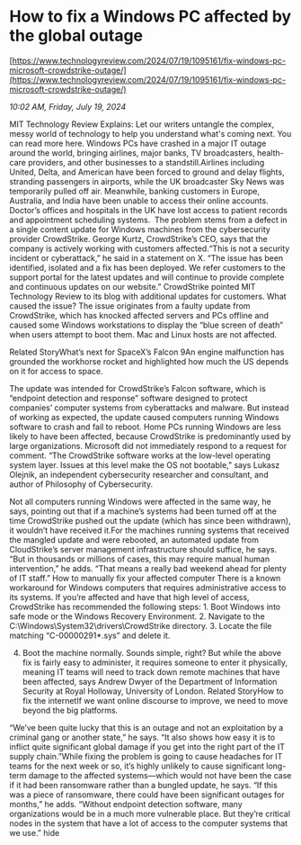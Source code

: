 # How to fix a Windows PC affected by the global outage

[https://www.technologyreview.com/2024/07/19/1095161/fix-windows-pc-microsoft-crowdstrike-outage/](https://www.technologyreview.com/2024/07/19/1095161/fix-windows-pc-microsoft-crowdstrike-outage/)

*10:02 AM, Friday, July 19, 2024*

MIT Technology Review Explains: Let our writers untangle the complex, messy world of technology to help you understand what's coming next. You can read more here. Windows PCs have crashed in a major IT outage around the world, bringing airlines, major banks, TV broadcasters, health-care providers, and other businesses to a standstill.Airlines including United, Delta, and American have been forced to ground and delay flights, stranding passengers in airports, while the UK broadcaster Sky News was temporarily pulled off air. Meanwhile, banking customers in Europe, Australia, and India have been unable to access their online accounts. Doctor’s offices and hospitals in the UK have lost access to patient records and appointment scheduling systems.   The problem stems from a defect in a single content update for Windows machines from the cybersecurity provider CrowdStrike. George Kurtz, CrowdStrike’s CEO, says that the company is actively working with customers affected.“This is not a security incident or cyberattack,” he said in a statement on X. “The issue has been identified, isolated and a fix has been deployed. We refer customers to the support portal for the latest updates and will continue to provide complete and continuous updates on our website.” CrowdStrike pointed MIT Technology Review to its blog with additional updates for customers. What caused the issue? The issue originates from a faulty update from CrowdStrike, which has knocked affected servers and PCs offline and caused some Windows workstations to display the “blue screen of death” when users attempt to boot them. Mac and Linux hosts are not affected.

Related StoryWhat’s next for SpaceX’s Falcon 9An engine malfunction has grounded the workhorse rocket and highlighted how much the US depends on it for access to space.

The update was intended for CrowdStrike’s Falcon software, which is “endpoint detection and response” software designed to protect companies’ computer systems from cyberattacks and malware. But instead of working as expected, the update caused computers running Windows software to crash and fail to reboot. Home PCs running Windows are less likely to have been affected, because CrowdStrike is predominantly used by large organizations. Microsoft did not immediately respond to a request for comment. “The CrowdStrike software works at the low-level operating system layer. Issues at this level make the OS not bootable,” says Lukasz Olejnik, an independent cybersecurity researcher and consultant, and author of Philosophy of Cybersecurity.

Not all computers running Windows were affected in the same way, he says, pointing out that if a machine’s systems had been turned off at the time CrowdStrike pushed out the update (which has since been withdrawn), it wouldn’t have received it.For the machines running systems that received the mangled update and were rebooted, an automated update from CloudStrike’s server management infrastructure should suffice, he says. “But in thousands or millions of cases, this may require manual human intervention,” he adds. “That means a really bad weekend ahead for plenty of IT staff.”  How to manually fix your affected computer   There is a known workaround for Windows computers that requires administrative access to its systems. If you’re affected and have that high level of access, CrowdStrike has recommended the following steps: 1. Boot Windows into safe mode or the Windows Recovery Environment. 2. Navigate to the C:\Windows\System32\drivers\CrowdStrike directory. 3. Locate the file matching “C-00000291*.sys” and delete it.

4. Boot the machine normally. Sounds simple, right? But while the above fix is fairly easy to administer, it requires someone to enter it physically, meaning IT teams will need to track down remote machines that have been affected, says Andrew Dwyer of the Department of Information Security at Royal Holloway, University of London. Related StoryHow to fix the internetIf we want online discourse to improve, we need to move beyond the big platforms.

“We’ve been quite lucky that this is an outage and not an exploitation by a criminal gang or another state,” he says. “It also shows how easy it is to inflict quite significant global damage if you get into the right part of the IT supply chain.”While fixing the problem is going to cause headaches for IT teams for the next week or so, it’s highly unlikely to cause significant long-term damage to the affected systems—which would not have been the case if it had been ransomware rather than a bungled update, he says. “If this was a piece of ransomware, there could have been significant outages for months,” he adds. “Without endpoint detection software, many organizations would be in a much more vulnerable place. But they’re critical nodes in the system that have a lot of access to the computer systems that we use.” hide

